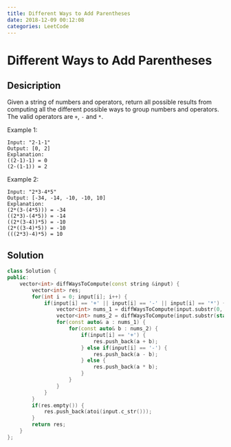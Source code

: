 ```yaml
---
title: Different Ways to Add Parentheses
date: 2018-12-09 00:12:08
categories: LeetCode
---
```

# Different Ways to Add Parentheses

<!--more-->

## Desicription

Given a string of numbers and operators, return all possible results from computing all the different possible ways to group numbers and operators. The valid operators are `+`, `-` and `*`.

Example 1:

```
Input: "2-1-1"
Output: [0, 2]
Explanation: 
((2-1)-1) = 0 
(2-(1-1)) = 2
```

Example 2:

```
Input: "2*3-4*5"
Output: [-34, -14, -10, -10, 10]
Explanation: 
(2*(3-(4*5))) = -34 
((2*3)-(4*5)) = -14 
((2*(3-4))*5) = -10 
(2*((3-4)*5)) = -10 
(((2*3)-4)*5) = 10
```

## Solution

```cpp
class Solution {
public:
    vector<int> diffWaysToCompute(const string &input) {
        vector<int> res;
        for(int i = 0; input[i]; i++) {
            if(input[i] == '+' || input[i] == '-' || input[i] == '*') {
                vector<int> nums_1 = diffWaysToCompute(input.substr(0, static_cast<unsigned int>(i)));
                vector<int> nums_2 = diffWaysToCompute(input.substr(static_cast<unsigned int>(i + 1)));
                for(const auto& a : nums_1) {
                    for(const auto& b : nums_2) {
                        if(input[i] == '+') {
                            res.push_back(a + b);
                        } else if(input[i] == '-') {
                            res.push_back(a - b);
                        } else {
                            res.push_back(a * b);
                        }
                    }
                }
            }
        }
        if(res.empty()) {
            res.push_back(atoi(input.c_str()));
        }
        return res;
    }
};
```